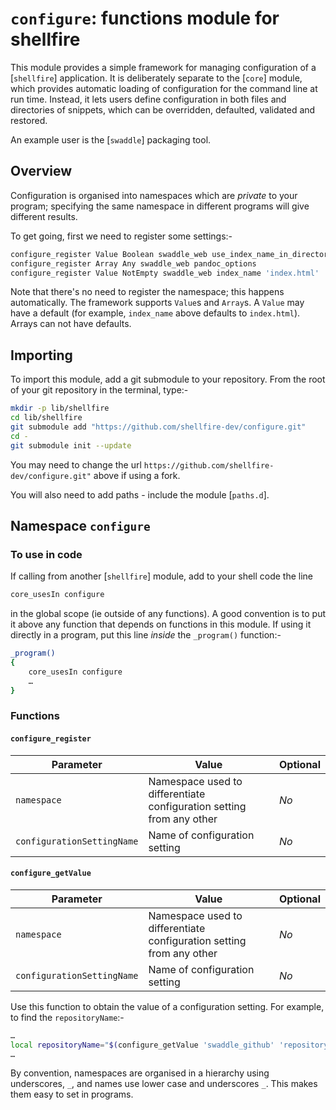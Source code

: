 # `configure`: functions module for shellfire

This module provides a simple framework for managing configuration of a [`shellfire`] application. It is deliberately separate to the [`core`] module, which provides automatic loading of configuration for the command line at run time. Instead, it lets users define configuration in both files and directories of snippets, which can be overridden, defaulted, validated and restored.

An example user is the [`swaddle`] packaging tool.

## Overview

Configuration is organised into namespaces which are _private_ to your program; specifying the same namespace in different programs will give different results.

To get going, first we need to register some settings:-

```bash
configure_register Value Boolean swaddle_web use_index_name_in_directory_links yes
configure_register Array Any swaddle_web pandoc_options
configure_register Value NotEmpty swaddle_web index_name 'index.html'
```

Note that there's no need to register the namespace; this happens automatically. The framework supports `Value`s and `Array`s. A `Value` may have a default (for example, `index_name` above defaults to `index.html`). Arrays can not have defaults.



## Importing

To import this module, add a git submodule to your repository. From the root of your git repository in the terminal, type:-

```bash
mkdir -p lib/shellfire
cd lib/shellfire
git submodule add "https://github.com/shellfire-dev/configure.git"
cd -
git submodule init --update
```

You may need to change the url `https://github.com/shellfire-dev/configure.git"` above if using a fork.

You will also need to add paths - include the module [`paths.d`].


## Namespace `configure`

### To use in code

If calling from another [`shellfire`] module, add to your shell code the line

```bash
core_usesIn configure
```

in the global scope (ie outside of any functions). A good convention is to put it above any function that depends on functions in this module. If using it directly in a program, put this line _inside_ the `_program()` function:-

```bash
_program()
{
	core_usesIn configure
	…
}
```

### Functions


#### `configure_register`

|Parameter|Value|Optional|
|---------|-----|--------|
|`namespace`|Namespace used to differentiate configuration setting from any other|_No_|
|`configurationSettingName`|Name of configuration setting|_No_|

#### `configure_getValue`

|Parameter|Value|Optional|
|---------|-----|--------|
|`namespace`|Namespace used to differentiate configuration setting from any other|_No_|
|`configurationSettingName`|Name of configuration setting|_No_|


Use this function to obtain the value of a configuration setting. For example, to find the `repositoryName`:-

```bash
…
local repositoryName="$(configure_getValue 'swaddle_github' 'repository_name')"
…
```

By convention, namespaces are organised in a hierarchy using underscores, `_`, and names use lower case and underscores `_`. This makes them easy to set in programs.

[shellfire]: https://github.com/shellfire-dev "shellfire homepage"
[core]: https://github.com/shellfire-dev/core "shellfire core module homepage"
[swaddle]: https://github.com/raphaelcohn/swaddle "Swaddle homepage"
[paths.d]: https://github.com/shellfire-dev/paths.d "paths.d shellfire module homepage"
